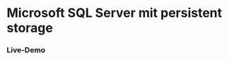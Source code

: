 # Microsoft SQL Server mit persistent storage

### Live-Demo

<Youtube id="wPuBCQWs1aY " width="900" height="400"/>
